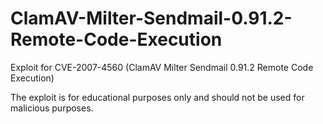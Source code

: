 # ClamAV-Milter-Sendmail-0.91.2-Remote-Code-Execution
Exploit for CVE-2007-4560 (ClamAV Milter Sendmail 0.91.2 Remote Code Execution)

The exploit is for educational purposes only and should not be used for malicious purposes.
